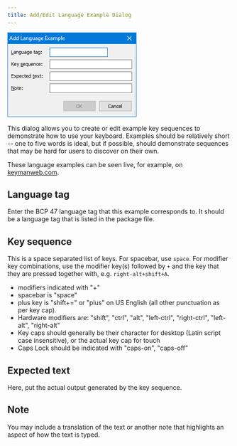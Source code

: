 ```yaml
---
title: Add/Edit Language Example Dialog
---
```


![Add/Edit Language Example dialog](../images/ui/frmEditLanguageExample.png)

This dialog allows you to create or edit example key sequences to demonstrate
how to use your keyboard. Examples should be relatively short -- one to five
words is ideal, but if possible, should demonstrate sequences that may be hard
for users to discover on their own.

These language examples can be seen live, for example, on
[keymanweb.com](https://keymanweb.com).

## Language tag

Enter the BCP 47 language tag that this example corresponds to. It should be a
language tag that is listed in the package file.

## Key sequence

This is a space separated list of keys. For spacebar, use `space`. For modifier
key combinations, use the modifier key(s) followed by `+` and the key that they
are pressed together with, e.g. `right-alt+shift+A`.

* modifiers indicated with "+"
* spacebar is "space"
* plus key is "shift+=" or "plus" on US English (all other punctuation as per
  key cap).
* Hardware modifiers are: "shift", "ctrl", "alt", "left-ctrl", "right-ctrl",
  "left-alt", "right-alt"
* Key caps should generally be their character for desktop (Latin script case
  insensitive), or the actual key cap for touch
* Caps Lock should be indicated with "caps-on", "caps-off"

## Expected text

Here, put the actual output generated by the key sequence.

## Note

You may include a translation of the text or another note that highlights an
aspect of how the text is typed.

